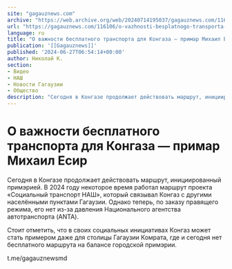```yaml
---
site: "gagauznews.com"
archive: "https://web.archive.org/web/20240714195037/gagauznews.com/116106/o-vazhnosti-besplatnogo-transporta-dlya-kongaza-primar-mihail-esir.html"
url: "https://gagauznews.com/116106/o-vazhnosti-besplatnogo-transporta-dlya-kongaza-primar-mihail-esir.html"
language: ru
title: "О важности бесплатного транспорта для Конгаза — примар Михаил Есир"
publication: '[[Gagauznews]]'
published: '2024-06-27T06:54:14+00:00'
author: Николай К.
section:
- Видео
- НАШ
- Новости Гагаузии
- Общество
description: "Сегодня в Конгазе продолжает действовать маршрут, инициированный примэрией. В 2024 году некоторое время работал маршрут проекта «Социальный транспорт НАШ», который связывал Конгаз с другими населёнными пунктами Гагаузии. Однако теперь, по заказу правящего режима, его нет из-за давления Национального агентства автотранспорта (ANTA). Стоит отметить, что в своих социальных инициативах Конгаз может стать примером даже для столицы Гагаузии Комрата, где и сегодня нет бесплатного маршрута на балансе городской примэрии. t.me/gagauznewsmd"
---
```


# О важности бесплатного транспорта для Конгаза — примар Михаил Есир

Сегодня в Конгазе продолжает действовать маршрут, инициированный примэрией. В 2024 году некоторое время работал маршрут проекта «Социальный транспорт НАШ», который связывал Конгаз с другими населёнными пунктами Гагаузии. Однако теперь, по заказу правящего режима, его нет из-за давления Национального агентства автотранспорта (ANTA).

Стоит отметить, что в своих социальных инициативах Конгаз может стать примером даже для столицы Гагаузии Комрата, где и сегодня нет бесплатного маршрута на балансе городской примэрии.

t.me/gagauznewsmd